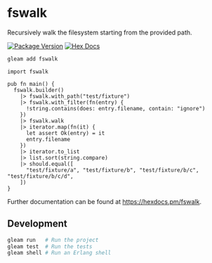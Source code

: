 # fswalk

Recursively walk the filesystem starting from the provided path.

[![Package Version](https://img.shields.io/hexpm/v/fswalk)](https://hex.pm/packages/fswalk)
[![Hex Docs](https://img.shields.io/badge/hex-docs-ffaff3)](https://hexdocs.pm/fswalk/)

```sh
gleam add fswalk
```

```gleam
import fswalk

pub fn main() {
  fswalk.builder()
    |> fswalk.with_path("test/fixture")
    |> fswalk.with_filter(fn(entry) {
      !string.contains(does: entry.filename, contain: "ignore")
    })
    |> fswalk.walk
    |> iterator.map(fn(it) {
      let assert Ok(entry) = it
      entry.filename
    })
    |> iterator.to_list
    |> list.sort(string.compare)
    |> should.equal([
      "test/fixture/a", "test/fixture/b", "test/fixture/b/c", "test/fixture/b/c/d",
    ])
}
```

Further documentation can be found at <https://hexdocs.pm/fswalk>.

## Development

```sh
gleam run   # Run the project
gleam test  # Run the tests
gleam shell # Run an Erlang shell
```
